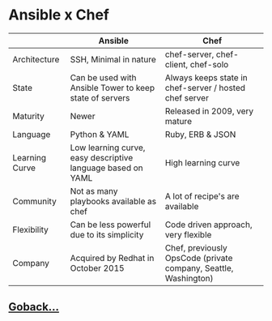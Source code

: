 # Ansible x Chef

|             | Ansible                | Chef |
|---          | ---                    | ---  |
|Architecture | SSH, Minimal in nature | chef-server, chef-client, chef-solo
| State | Can be used with Ansible Tower to keep state of servers | Always keeps state in chef-server / hosted chef server
| Maturity | Newer | Released in 2009, very mature
| Language | Python & YAML | Ruby, ERB & JSON
| Learning Curve | Low learning curve, easy descriptive language based on YAML | High learning curve
| Community | Not as many playbooks available as chef | A lot of recipe's are available
| Flexibility | Can be less powerful due to its simplicity | Code driven approach, very flexible
| Company | Acquired by Redhat in October 2015 | Chef, previously OpsCode (private company, Seattle, Washington)

## [Goback...](./index.md)